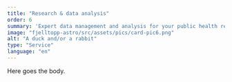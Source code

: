 ```yaml
---
title: "Research & data analysis"
order: 6
summary: 'Expert data management and analysis for your public health research project.'
image: "fjelltopp-astro/src/assets/pics/card-pic6.png"
alt: "A duck and/or a rabbit"
type: "Service"
language: "en"
---
```


Here goes the body.